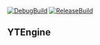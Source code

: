 [![DebugBuild](https://github.com/JMacfield/YTEngine/actions/workflows/DebugBuild.yml/badge.svg)](https://github.com/JMacfield/YTEngine/actions/workflows/DebugBuild.yml)
[![ReleaseBuild](https://github.com/JMacfield/YTEngine/actions/workflows/ReleaseBuild.yml/badge.svg)](https://github.com/JMacfield/YTEngine/actions/workflows/ReleaseBuild.yml)
## YTEngine 
